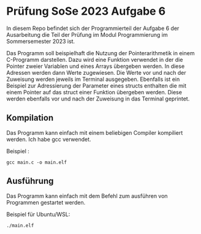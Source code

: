 # Prüfung SoSe 2023 Aufgabe 6
In diesem Repo befindet sich der Programmierteil der Aufgabe 6 der Ausarbeitung die Teil der Prüfung im Modul Programmierung im Sommersemester 2023 ist.

Das Programm soll beispielhaft die Nutzung der Pointerarithmetik in einem C-Programm darstellen. Dazu wird eine Funktion verwendet in der die Pointer zweier Variablen und eines Arrays übergeben werden. In diese Adressen werden dann Werte zugewiesen. Die Werte vor und nach der Zuweisung werden jeweils im Terminal ausgegeben. Ebenfalls ist ein Beispiel zur Adressierung der Parameter eines structs enthalten die mit einem Pointer auf das struct einer Funktion übergeben werden. Diese werden ebenfalls vor und nach der Zuweisung in das Terminal geprintet.

## Kompilation
Das Programm kann einfach mit einem beliebigen Compiler kompiliert werden. Ich habe gcc verwendet.

Beispiel : 
```
gcc main.c -o main.elf
```

## Ausführung
Das Programm kann einfach mit dem Befehl zum ausführen von Programmen gestartet werden.

Beispiel für Ubuntu/WSL:
```
./main.elf
```


